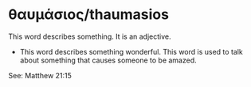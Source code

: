 # θαυμάσιος/thaumasios
This word describes something. It is an adjective.
* This word describes something wonderful. This word is used to talk about something that causes someone to be amazed. 

See: Matthew 21:15
